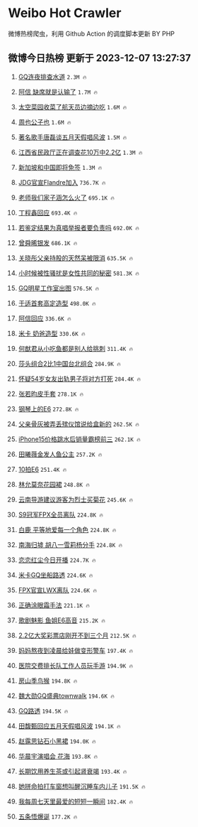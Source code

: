 # Weibo Hot Crawler 



微博热榜爬虫，利用 Github Action 的调度脚本更新 BY PHP 


## 微博今日热榜 更新于 2023-12-07 13:27:37 
1. [GQ连夜排查水道](https://s.weibo.com/weibo?q=GQ%E8%BF%9E%E5%A4%9C%E6%8E%92%E6%9F%A5%E6%B0%B4%E9%81%93&t=31&band_rank=1&Refer=top) `2.3M 🔥` 

1. [阿信 缺席就是认输了](https://s.weibo.com/weibo?q=%E9%98%BF%E4%BF%A1%20%E7%BC%BA%E5%B8%AD%E5%B0%B1%E6%98%AF%E8%AE%A4%E8%BE%93%E4%BA%86&t=31&band_rank=2&Refer=top) `1.7M 🔥` 

1. [太空菜园收菜了航天员边摘边吃](https://s.weibo.com/weibo?q=%23%E5%A4%AA%E7%A9%BA%E8%8F%9C%E5%9B%AD%E6%94%B6%E8%8F%9C%E4%BA%86%E8%88%AA%E5%A4%A9%E5%91%98%E8%BE%B9%E6%91%98%E8%BE%B9%E5%90%83%23&t=31&band_rank=3&Refer=top) `1.6M 🔥` 

1. [周也公子也](https://s.weibo.com/weibo?q=%23%E5%91%A8%E4%B9%9F%E5%85%AC%E5%AD%90%E4%B9%9F%23&t=31&band_rank=4&Refer=top) `1.6M 🔥` 

1. [著名歌手唐磊谈五月天假唱风波](https://s.weibo.com/weibo?q=%23%E8%91%97%E5%90%8D%E6%AD%8C%E6%89%8B%E5%94%90%E7%A3%8A%E8%B0%88%E4%BA%94%E6%9C%88%E5%A4%A9%E5%81%87%E5%94%B1%E9%A3%8E%E6%B3%A2%23&t=31&band_rank=5&Refer=top) `1.5M 🔥` 

1. [江西省民政厅正在调查花10万中2.2亿](https://s.weibo.com/weibo?q=%23%E6%B1%9F%E8%A5%BF%E7%9C%81%E6%B0%91%E6%94%BF%E5%8E%85%E6%AD%A3%E5%9C%A8%E8%B0%83%E6%9F%A5%E8%8A%B110%E4%B8%87%E4%B8%AD2.2%E4%BA%BF%23&t=31&band_rank=6&Refer=top) `1.3M 🔥` 

1. [新加坡和中国即将免签](https://s.weibo.com/weibo?q=%23%E6%96%B0%E5%8A%A0%E5%9D%A1%E5%92%8C%E4%B8%AD%E5%9B%BD%E5%8D%B3%E5%B0%86%E5%85%8D%E7%AD%BE%23&t=31&band_rank=7&Refer=top) `1.3M 🔥` 

1. [JDG官宣Flandre加入](https://s.weibo.com/weibo?q=%23JDG%E5%AE%98%E5%AE%A3Flandre%E5%8A%A0%E5%85%A5%23&t=31&band_rank=8&Refer=top) `736.7K 🔥` 

1. [老师我们家子涵怎么火了](https://s.weibo.com/weibo?q=%23%E8%80%81%E5%B8%88%E6%88%91%E4%BB%AC%E5%AE%B6%E5%AD%90%E6%B6%B5%E6%80%8E%E4%B9%88%E7%81%AB%E4%BA%86%23&t=31&band_rank=9&Refer=top) `695.1K 🔥` 

1. [丁程鑫回应](https://s.weibo.com/weibo?q=%E4%B8%81%E7%A8%8B%E9%91%AB%E5%9B%9E%E5%BA%94&t=31&band_rank=10&Refer=top) `693.4K 🔥` 

1. [若鉴定结果为真唱举报者要负责吗](https://s.weibo.com/weibo?q=%23%E8%8B%A5%E9%89%B4%E5%AE%9A%E7%BB%93%E6%9E%9C%E4%B8%BA%E7%9C%9F%E5%94%B1%E4%B8%BE%E6%8A%A5%E8%80%85%E8%A6%81%E8%B4%9F%E8%B4%A3%E5%90%97%23&t=31&band_rank=11&Refer=top) `692.0K 🔥` 

1. [曾舜晞银发](https://s.weibo.com/weibo?q=%23%E6%9B%BE%E8%88%9C%E6%99%9E%E9%93%B6%E5%8F%91%23&t=31&band_rank=12&Refer=top) `686.1K 🔥` 

1. [关晓彤父亲持股的天然呆被限消](https://s.weibo.com/weibo?q=%23%E5%85%B3%E6%99%93%E5%BD%A4%E7%88%B6%E4%BA%B2%E6%8C%81%E8%82%A1%E7%9A%84%E5%A4%A9%E7%84%B6%E5%91%86%E8%A2%AB%E9%99%90%E6%B6%88%23&t=31&band_rank=13&Refer=top) `635.5K 🔥` 

1. [小时候被性骚扰是女性共同的秘密](https://s.weibo.com/weibo?q=%E5%B0%8F%E6%97%B6%E5%80%99%E8%A2%AB%E6%80%A7%E9%AA%9A%E6%89%B0%E6%98%AF%E5%A5%B3%E6%80%A7%E5%85%B1%E5%90%8C%E7%9A%84%E7%A7%98%E5%AF%86&t=31&band_rank=14&Refer=top) `581.3K 🔥` 

1. [GQ明星工作室出图](https://s.weibo.com/weibo?q=%23GQ%E6%98%8E%E6%98%9F%E5%B7%A5%E4%BD%9C%E5%AE%A4%E5%87%BA%E5%9B%BE%23&t=31&band_rank=15&Refer=top) `576.5K 🔥` 

1. [于适首套高定造型](https://s.weibo.com/weibo?q=%23%E4%BA%8E%E9%80%82%E9%A6%96%E5%A5%97%E9%AB%98%E5%AE%9A%E9%80%A0%E5%9E%8B%23&t=31&band_rank=16&Refer=top) `498.0K 🔥` 

1. [阿信回应](https://s.weibo.com/weibo?q=%E9%98%BF%E4%BF%A1%E5%9B%9E%E5%BA%94&t=31&band_rank=17&Refer=top) `336.6K 🔥` 

1. [米卡 奶爸造型](https://s.weibo.com/weibo?q=%E7%B1%B3%E5%8D%A1%20%E5%A5%B6%E7%88%B8%E9%80%A0%E5%9E%8B&t=31&band_rank=18&Refer=top) `330.6K 🔥` 

1. [何猷君从小吃鱼都是别人给挑刺](https://s.weibo.com/weibo?q=%23%E4%BD%95%E7%8C%B7%E5%90%9B%E4%BB%8E%E5%B0%8F%E5%90%83%E9%B1%BC%E9%83%BD%E6%98%AF%E5%88%AB%E4%BA%BA%E7%BB%99%E6%8C%91%E5%88%BA%23&t=31&band_rank=19&Refer=top) `311.4K 🔥` 

1. [莎头组合2比1中国台北组合](https://s.weibo.com/weibo?q=%E8%8E%8E%E5%A4%B4%E7%BB%84%E5%90%882%E6%AF%941%E4%B8%AD%E5%9B%BD%E5%8F%B0%E5%8C%97%E7%BB%84%E5%90%88&t=31&band_rank=20&Refer=top) `284.9K 🔥` 

1. [怀疑54岁女友出轨男子将对方打死](https://s.weibo.com/weibo?q=%23%E6%80%80%E7%96%9154%E5%B2%81%E5%A5%B3%E5%8F%8B%E5%87%BA%E8%BD%A8%E7%94%B7%E5%AD%90%E5%B0%86%E5%AF%B9%E6%96%B9%E6%89%93%E6%AD%BB%23&t=31&band_rank=21&Refer=top) `284.4K 🔥` 

1. [张若昀皮手套](https://s.weibo.com/weibo?q=%23%E5%BC%A0%E8%8B%A5%E6%98%80%E7%9A%AE%E6%89%8B%E5%A5%97%23&t=31&band_rank=22&Refer=top) `278.1K 🔥` 

1. [钢琴上的E6](https://s.weibo.com/weibo?q=%E9%92%A2%E7%90%B4%E4%B8%8A%E7%9A%84E6&t=31&band_rank=23&Refer=top) `272.8K 🔥` 

1. [父亲骨灰被弄丢殡仪馆说给盒新的](https://s.weibo.com/weibo?q=%23%E7%88%B6%E4%BA%B2%E9%AA%A8%E7%81%B0%E8%A2%AB%E5%BC%84%E4%B8%A2%E6%AE%A1%E4%BB%AA%E9%A6%86%E8%AF%B4%E7%BB%99%E7%9B%92%E6%96%B0%E7%9A%84%23&t=31&band_rank=24&Refer=top) `262.5K 🔥` 

1. [iPhone15价格跳水后销量霸榜前三](https://s.weibo.com/weibo?q=%23iPhone15%E4%BB%B7%E6%A0%BC%E8%B7%B3%E6%B0%B4%E5%90%8E%E9%94%80%E9%87%8F%E9%9C%B8%E6%A6%9C%E5%89%8D%E4%B8%89%23&t=31&band_rank=25&Refer=top) `262.1K 🔥` 

1. [田曦薇金发人鱼公主](https://s.weibo.com/weibo?q=%23%E7%94%B0%E6%9B%A6%E8%96%87%E9%87%91%E5%8F%91%E4%BA%BA%E9%B1%BC%E5%85%AC%E4%B8%BB%23&t=31&band_rank=26&Refer=top) `257.2K 🔥` 

1. [10拍E6](https://s.weibo.com/weibo?q=10%E6%8B%8DE6&t=31&band_rank=27&Refer=top) `251.4K 🔥` 

1. [林允莫奈花园裙](https://s.weibo.com/weibo?q=%23%E6%9E%97%E5%85%81%E8%8E%AB%E5%A5%88%E8%8A%B1%E5%9B%AD%E8%A3%99%23&t=31&band_rank=28&Refer=top) `248.8K 🔥` 

1. [云南导游建议游客为烈士买菊花](https://s.weibo.com/weibo?q=%23%E4%BA%91%E5%8D%97%E5%AF%BC%E6%B8%B8%E5%BB%BA%E8%AE%AE%E6%B8%B8%E5%AE%A2%E4%B8%BA%E7%83%88%E5%A3%AB%E4%B9%B0%E8%8F%8A%E8%8A%B1%23&t=31&band_rank=29&Refer=top) `245.6K 🔥` 

1. [S9冠军FPX全员离队](https://s.weibo.com/weibo?q=%23S9%E5%86%A0%E5%86%9BFPX%E5%85%A8%E5%91%98%E7%A6%BB%E9%98%9F%23&t=31&band_rank=30&Refer=top) `224.8K 🔥` 

1. [白鹿 平等地爱每一个角色](https://s.weibo.com/weibo?q=%E7%99%BD%E9%B9%BF%20%E5%B9%B3%E7%AD%89%E5%9C%B0%E7%88%B1%E6%AF%8F%E4%B8%80%E4%B8%AA%E8%A7%92%E8%89%B2&t=31&band_rank=31&Refer=top) `224.8K 🔥` 

1. [南海归墟 胡八一雪莉杨分手](https://s.weibo.com/weibo?q=%E5%8D%97%E6%B5%B7%E5%BD%92%E5%A2%9F%20%E8%83%A1%E5%85%AB%E4%B8%80%E9%9B%AA%E8%8E%89%E6%9D%A8%E5%88%86%E6%89%8B&t=31&band_rank=32&Refer=top) `224.8K 🔥` 

1. [恋恋红尘今日开播](https://s.weibo.com/weibo?q=%23%E6%81%8B%E6%81%8B%E7%BA%A2%E5%B0%98%E4%BB%8A%E6%97%A5%E5%BC%80%E6%92%AD%23&t=31&band_rank=33&Refer=top) `224.7K 🔥` 

1. [米卡GQ坐船路透](https://s.weibo.com/weibo?q=%23%E7%B1%B3%E5%8D%A1GQ%E5%9D%90%E8%88%B9%E8%B7%AF%E9%80%8F%23&t=31&band_rank=34&Refer=top) `224.6K 🔥` 

1. [FPX官宣LWX离队](https://s.weibo.com/weibo?q=%23FPX%E5%AE%98%E5%AE%A3LWX%E7%A6%BB%E9%98%9F%23&t=31&band_rank=35&Refer=top) `224.6K 🔥` 

1. [正确涂眼霜手法](https://s.weibo.com/weibo?q=%E6%AD%A3%E7%A1%AE%E6%B6%82%E7%9C%BC%E9%9C%9C%E6%89%8B%E6%B3%95&t=31&band_rank=36&Refer=top) `221.1K 🔥` 

1. [歌剧魅影 鱼姐E6高音](https://s.weibo.com/weibo?q=%E6%AD%8C%E5%89%A7%E9%AD%85%E5%BD%B1%20%E9%B1%BC%E5%A7%90E6%E9%AB%98%E9%9F%B3&t=31&band_rank=37&Refer=top) `215.2K 🔥` 

1. [2.2亿大奖彩票店刚开不到三个月](https://s.weibo.com/weibo?q=%232.2%E4%BA%BF%E5%A4%A7%E5%A5%96%E5%BD%A9%E7%A5%A8%E5%BA%97%E5%88%9A%E5%BC%80%E4%B8%8D%E5%88%B0%E4%B8%89%E4%B8%AA%E6%9C%88%23&t=31&band_rank=38&Refer=top) `212.5K 🔥` 

1. [妈妈熬夜到凌晨给娃做变形警车](https://s.weibo.com/weibo?q=%23%E5%A6%88%E5%A6%88%E7%86%AC%E5%A4%9C%E5%88%B0%E5%87%8C%E6%99%A8%E7%BB%99%E5%A8%83%E5%81%9A%E5%8F%98%E5%BD%A2%E8%AD%A6%E8%BD%A6%23&t=31&band_rank=39&Refer=top) `197.4K 🔥` 

1. [医院交费排长队工作人员玩手游](https://s.weibo.com/weibo?q=%23%E5%8C%BB%E9%99%A2%E4%BA%A4%E8%B4%B9%E6%8E%92%E9%95%BF%E9%98%9F%E5%B7%A5%E4%BD%9C%E4%BA%BA%E5%91%98%E7%8E%A9%E6%89%8B%E6%B8%B8%23&t=31&band_rank=40&Refer=top) `194.9K 🔥` 

1. [房山季鸟猴](https://s.weibo.com/weibo?q=%23%E6%88%BF%E5%B1%B1%E5%AD%A3%E9%B8%9F%E7%8C%B4%23&t=31&band_rank=41&Refer=top) `194.8K 🔥` 

1. [魏大勋GQ盛典townwalk](https://s.weibo.com/weibo?q=%23%E9%AD%8F%E5%A4%A7%E5%8B%8BGQ%E7%9B%9B%E5%85%B8townwalk%23&t=31&band_rank=42&Refer=top) `194.6K 🔥` 

1. [GQ路透](https://s.weibo.com/weibo?q=%23GQ%E8%B7%AF%E9%80%8F%23&t=31&band_rank=43&Refer=top) `194.5K 🔥` 

1. [田馥甄回应五月天假唱风波](https://s.weibo.com/weibo?q=%23%E7%94%B0%E9%A6%A5%E7%94%84%E5%9B%9E%E5%BA%94%E4%BA%94%E6%9C%88%E5%A4%A9%E5%81%87%E5%94%B1%E9%A3%8E%E6%B3%A2%23&t=31&band_rank=44&Refer=top) `194.1K 🔥` 

1. [赵露思钻石小黑裙](https://s.weibo.com/weibo?q=%23%E8%B5%B5%E9%9C%B2%E6%80%9D%E9%92%BB%E7%9F%B3%E5%B0%8F%E9%BB%91%E8%A3%99%23&t=31&band_rank=45&Refer=top) `194.0K 🔥` 

1. [华晨宇演唱会 花海](https://s.weibo.com/weibo?q=%E5%8D%8E%E6%99%A8%E5%AE%87%E6%BC%94%E5%94%B1%E4%BC%9A%20%E8%8A%B1%E6%B5%B7&t=31&band_rank=46&Refer=top) `193.8K 🔥` 

1. [长期饮用养生茶或引起肾衰竭](https://s.weibo.com/weibo?q=%23%E9%95%BF%E6%9C%9F%E9%A5%AE%E7%94%A8%E5%85%BB%E7%94%9F%E8%8C%B6%E6%88%96%E5%BC%95%E8%B5%B7%E8%82%BE%E8%A1%B0%E7%AB%AD%23&t=31&band_rank=47&Refer=top) `193.4K 🔥` 

1. [她拼命拍打车窗想叫醒沉睡车内儿子](https://s.weibo.com/weibo?q=%23%E5%A5%B9%E6%8B%BC%E5%91%BD%E6%8B%8D%E6%89%93%E8%BD%A6%E7%AA%97%E6%83%B3%E5%8F%AB%E9%86%92%E6%B2%89%E7%9D%A1%E8%BD%A6%E5%86%85%E5%84%BF%E5%AD%90%23&t=31&band_rank=48&Refer=top) `191.5K 🔥` 

1. [我每周七天里最爱的短短一瞬间](https://s.weibo.com/weibo?q=%E6%88%91%E6%AF%8F%E5%91%A8%E4%B8%83%E5%A4%A9%E9%87%8C%E6%9C%80%E7%88%B1%E7%9A%84%E7%9F%AD%E7%9F%AD%E4%B8%80%E7%9E%AC%E9%97%B4&t=31&band_rank=49&Refer=top) `182.4K 🔥` 

1. [五条悟爆诞](https://s.weibo.com/weibo?q=%E4%BA%94%E6%9D%A1%E6%82%9F%E7%88%86%E8%AF%9E&t=31&band_rank=50&Refer=top) `177.2K 🔥` 

